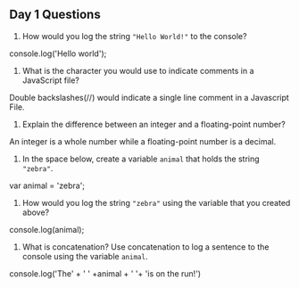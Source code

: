## Day 1 Questions

1. How would you log the string `"Hello World!"` to the console?

console.log('Hello world');

1. What is the character you would use to indicate comments in a JavaScript file?

Double backslashes(//) would indicate a single line comment in a Javascript File.

1. Explain the difference between an integer and a floating-point number?

An integer is a whole number while a floating-point number is a decimal.

1. In the space below, create a variable `animal` that holds the string `"zebra"`.

var animal = 'zebra';

1. How would you log the string `"zebra"` using the variable that you created above?

console.log(animal);

1. What is concatenation? Use concatenation to log a sentence to the console using the variable `animal`.

console.log('The' + ' ' +animal + ' '+ 'is on the run!')
